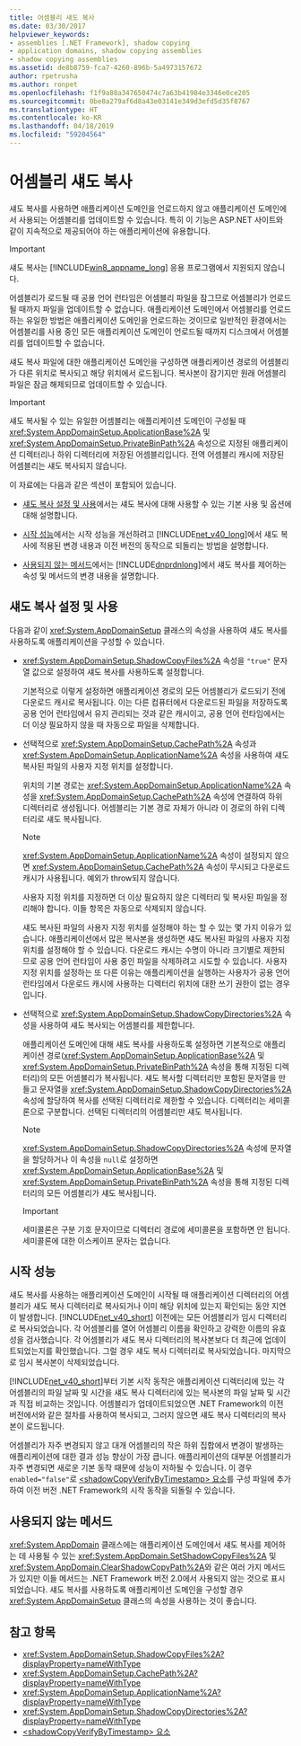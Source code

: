```yaml
---
title: 어셈블리 섀도 복사
ms.date: 03/30/2017
helpviewer_keywords:
- assemblies [.NET Framework], shadow copying
- application domains, shadow copying assemblies
- shadow copying assemblies
ms.assetid: de8b8759-fca7-4260-896b-5a4973157672
author: rpetrusha
ms.author: ronpet
ms.openlocfilehash: f1f9a88a347650474c7a63b41984e3346e0ce205
ms.sourcegitcommit: 0be8a279af6d8a43e03141e349d3efd5d35f8767
ms.translationtype: HT
ms.contentlocale: ko-KR
ms.lasthandoff: 04/18/2019
ms.locfileid: "59204564"
---
```

# <a name="shadow-copying-assemblies"></a>어셈블리 섀도 복사
섀도 복사를 사용하면 애플리케이션 도메인을 언로드하지 않고 애플리케이션 도메인에서 사용되는 어셈블리를 업데이트할 수 있습니다. 특히 이 기능은 ASP.NET 사이트와 같이 지속적으로 제공되어야 하는 애플리케이션에 유용합니다.  
  
> [!IMPORTANT]
>  섀도 복사는 [!INCLUDE[win8_appname_long](../../../includes/win8-appname-long-md.md)] 응용 프로그램에서 지원되지 않습니다.  
  
 어셈블리가 로드될 때 공용 언어 런타임은 어셈블리 파일을 잠그므로 어셈블리가 언로드될 때까지 파일을 업데이트할 수 없습니다. 애플리케이션 도메인에서 어셈블리를 언로드하는 유일한 방법은 애플리케이션 도메인을 언로드하는 것이므로 일반적인 환경에서는 어셈블리를 사용 중인 모든 애플리케이션 도메인이 언로드될 때까지 디스크에서 어셈블리를 업데이트할 수 없습니다.  
  
 섀도 복사 파일에 대한 애플리케이션 도메인을 구성하면 애플리케이션 경로의 어셈블리가 다른 위치로 복사되고 해당 위치에서 로드됩니다. 복사본이 잠기지만 원래 어셈블리 파일은 잠금 해제되므로 업데이트할 수 있습니다.  
  
> [!IMPORTANT]
>  섀도 복사될 수 있는 유일한 어셈블리는 애플리케이션 도메인이 구성될 때 <xref:System.AppDomainSetup.ApplicationBase%2A> 및 <xref:System.AppDomainSetup.PrivateBinPath%2A> 속성으로 지정된 애플리케이션 디렉터리나 하위 디렉터리에 저장된 어셈블리입니다. 전역 어셈블리 캐시에 저장된 어셈블리는 섀도 복사되지 않습니다.  
  
 이 자료에는 다음과 같은 섹션이 포함되어 있습니다.  
  
-   [섀도 복사 설정 및 사용](#EnablingAndUsing)에서는 섀도 복사에 대해 사용할 수 있는 기본 사용 및 옵션에 대해 설명합니다.  
  
-   [시작 성능](#StartupPerformance)에서는 시작 성능을 개선하려고 [!INCLUDE[net_v40_long](../../../includes/net-v40-long-md.md)]에서 섀도 복사에 적용된 변경 내용과 이전 버전의 동작으로 되돌리는 방법을 설명합니다.  
  
-   [사용되지 않는 메서드](#ObsoleteMethods)에서는 [!INCLUDE[dnprdnlong](../../../includes/dnprdnlong-md.md)]에서 섀도 복사를 제어하는 속성 및 메서드의 변경 내용을 설명합니다.  
  
<a name="EnablingAndUsing"></a>   
## <a name="enabling-and-using-shadow-copying"></a>섀도 복사 설정 및 사용  
 다음과 같이 <xref:System.AppDomainSetup> 클래스의 속성을 사용하여 섀도 복사를 사용하도록 애플리케이션을 구성할 수 있습니다.  
  
-   <xref:System.AppDomainSetup.ShadowCopyFiles%2A> 속성을 `"true"` 문자열 값으로 설정하여 섀도 복사를 사용하도록 설정합니다.  
  
     기본적으로 이렇게 설정하면 애플리케이션 경로의 모든 어셈블리가 로드되기 전에 다운로드 캐시로 복사됩니다. 이는 다른 컴퓨터에서 다운로드된 파일을 저장하도록 공용 언어 런타임에서 유지 관리되는 것과 같은 캐시이고, 공용 언어 런타임에서는 더 이상 필요하지 않을 때 자동으로 파일을 삭제합니다.  
  
-   선택적으로 <xref:System.AppDomainSetup.CachePath%2A> 속성과 <xref:System.AppDomainSetup.ApplicationName%2A> 속성을 사용하여 섀도 복사된 파일의 사용자 지정 위치를 설정합니다.  
  
     위치의 기본 경로는 <xref:System.AppDomainSetup.ApplicationName%2A> 속성을 <xref:System.AppDomainSetup.CachePath%2A> 속성에 연결하여 하위 디렉터리로 생성됩니다. 어셈블리는 기본 경로 자체가 아니라 이 경로의 하위 디렉터리로 섀도 복사됩니다.  
  
    > [!NOTE]
    >  <xref:System.AppDomainSetup.ApplicationName%2A> 속성이 설정되지 않으면 <xref:System.AppDomainSetup.CachePath%2A> 속성이 무시되고 다운로드 캐시가 사용됩니다. 예외가 throw되지 않습니다.  
  
     사용자 지정 위치를 지정하면 더 이상 필요하지 않은 디렉터리 및 복사된 파일을 정리해야 합니다. 이들 항목은 자동으로 삭제되지 않습니다.  
  
     섀도 복사된 파일의 사용자 지정 위치를 설정해야 하는 할 수 있는 몇 가지 이유가 있습니다. 애플리케이션에서 많은 복사본을 생성하면 섀도 복사된 파일의 사용자 지정 위치를 설정해야 할 수 있습니다. 다운로드 캐시는 수명이 아니라 크기별로 제한되므로 공용 언어 런타임이 사용 중인 파일을 삭제하려고 시도할 수 있습니다. 사용자 지정 위치를 설정하는 또 다른 이유는 애플리케이션을 실행하는 사용자가 공용 언어 런타임에서 다운로드 캐시에 사용하는 디렉터리 위치에 대한 쓰기 권한이 없는 경우입니다.  
  
-   선택적으로 <xref:System.AppDomainSetup.ShadowCopyDirectories%2A> 속성을 사용하여 섀도 복사되는 어셈블리를 제한합니다.  
  
     애플리케이션 도메인에 대해 섀도 복사를 사용하도록 설정하면 기본적으로 애플리케이션 경로(<xref:System.AppDomainSetup.ApplicationBase%2A> 및 <xref:System.AppDomainSetup.PrivateBinPath%2A> 속성을 통해 지정된 디렉터리)의 모든 어셈블리가 복사됩니다. 섀도 복사할 디렉터리만 포함된 문자열을 만들고 문자열을 <xref:System.AppDomainSetup.ShadowCopyDirectories%2A> 속성에 할당하여 복사를 선택된 디렉터리로 제한할 수 있습니다. 디렉터리는 세미콜론으로 구분합니다. 선택된 디렉터리의 어셈블리만 섀도 복사됩니다.  
  
    > [!NOTE]
    >  <xref:System.AppDomainSetup.ShadowCopyDirectories%2A> 속성에 문자열을 할당하거나 이 속성을 `null`로 설정하면 <xref:System.AppDomainSetup.ApplicationBase%2A> 및 <xref:System.AppDomainSetup.PrivateBinPath%2A> 속성을 통해 지정된 디렉터리의 모든 어셈블리가 섀도 복사됩니다.  
  
    > [!IMPORTANT]
    >  세미콜론은 구분 기호 문자이므로 디렉터리 경로에 세미콜론을 포함하면 안 됩니다. 세미콜론에 대한 이스케이프 문자는 없습니다.  
  
<a name="StartupPerformance"></a>   
## <a name="startup-performance"></a>시작 성능  
 섀도 복사를 사용하는 애플리케이션 도메인이 시작될 때 애플리케이션 디렉터리의 어셈블리가 섀도 복사 디렉터리로 복사되거나 이미 해당 위치에 있는지 확인되는 동안 지연이 발생합니다. [!INCLUDE[net_v40_short](../../../includes/net-v40-short-md.md)] 이전에는 모든 어셈블리가 임시 디렉터리로 복사되었습니다. 각 어셈블리를 열어 어셈블리 이름을 확인하고 강력한 이름의 유효성을 검사했습니다. 각 어셈블리가 섀도 복사 디렉터리의 복사본보다 더 최근에 업데이트되었는지를 확인했습니다. 그럴 경우 섀도 복사 디렉터리로 복사되었습니다. 마지막으로 임시 복사본이 삭제되었습니다.  
  
 [!INCLUDE[net_v40_short](../../../includes/net-v40-short-md.md)]부터 기본 시작 동작은 애플리케이션 디렉터리에 있는 각 어셈블리의 파일 날짜 및 시간을 섀도 복사 디렉터리에 있는 복사본의 파일 날짜 및 시간과 직접 비교하는 것입니다. 어셈블리가 업데이트되었으면 .NET Framework의 이전 버전에서와 같은 절차를 사용하여 복사되고, 그러지 않으면 섀도 복사 디렉터리의 복사본이 로드됩니다.  
  
 어셈블리가 자주 변경되지 않고 대개 어셈블리의 작은 하위 집합에서 변경이 발생하는 애플리케이션에 대한 결과 성능 향상이 가장 큽니다. 애플리케이션의 대부분 어셈블리가 자주 변경되면 새로운 기본 동작 때문에 성능이 저하될 수 있습니다. 이 경우 `enabled="false"`로 [\<shadowCopyVerifyByTimestamp> 요소](../../../docs/framework/configure-apps/file-schema/runtime/shadowcopyverifybytimestamp-element.md)를 구성 파일에 추가하여 이전 버전 .NET Framework의 시작 동작을 되돌릴 수 있습니다.  
  
<a name="ObsoleteMethods"></a>   
## <a name="obsolete-methods"></a>사용되지 않는 메서드  
 <xref:System.AppDomain> 클래스에는 애플리케이션 도메인에서 섀도 복사를 제어하는 데 사용될 수 있는 <xref:System.AppDomain.SetShadowCopyFiles%2A> 및 <xref:System.AppDomain.ClearShadowCopyPath%2A>와 같은 여러 가지 메서드가 있지만 이들 메서드는 .NET Framework 버전 2.0에서 사용되지 않는 것으로 표시되었습니다. 섀도 복사를 사용하도록 애플리케이션 도메인을 구성할 경우 <xref:System.AppDomainSetup> 클래스의 속성을 사용하는 것이 좋습니다.  
  
## <a name="see-also"></a>참고 항목

- <xref:System.AppDomainSetup.ShadowCopyFiles%2A?displayProperty=nameWithType>
- <xref:System.AppDomainSetup.CachePath%2A?displayProperty=nameWithType>
- <xref:System.AppDomainSetup.ApplicationName%2A?displayProperty=nameWithType>
- <xref:System.AppDomainSetup.ShadowCopyDirectories%2A?displayProperty=nameWithType>
- [\<shadowCopyVerifyByTimestamp> 요소](../../../docs/framework/configure-apps/file-schema/runtime/shadowcopyverifybytimestamp-element.md)
